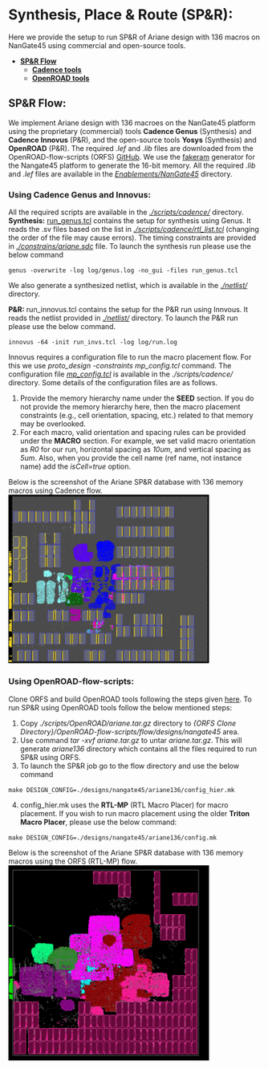 # **Synthesis, Place \& Route (SP\&R):**
Here we provide the setup to run SP&R of Ariane design with 136 macros on NanGate45 using commercial and open-source tools.
  - [**SP\&R Flow**](#spr-flow)
    - [**Cadence tools**](#using-cadence-genus-and-innovus)
    - [**OpenROAD tools**](#using-openroad-flow-scripts)

## **SP\&R Flow:**
We implement Ariane design with 136 macroes on the NanGate45 platform using the proprietary (commercial) tools **Cadence Genus** (Synthesis) and **Cadence Innovus** (P&R), and the open-source tools **Yosys** (Synthesis) and **OpenROAD** (P&R). The required *.lef* and *.lib* files are downloaded from the OpenROAD-flow-scripts (ORFS) [GitHub](https://github.com/The-OpenROAD-Project/OpenROAD-flow-scripts/tree/master/flow/platforms/nangate45). We use the [fakeram](https://github.com/jjcherry56/bsg_fakeram) generator for the Nangate45 platform to generate the 16-bit memory. All the required *.lib* and *.lef* files are available in the [*Enablements/NanGate45*](../../../Enablements/NanGate45/) directory.  
  
  
### **Using Cadence Genus and Innovus:**
All the required scripts are available in the [*./scripts/cadence/*](./scripts/cadence/) directory.  
**Synthesis:** [run_genus.tcl](./scripts/cadence/run_genus.tcl) contains the setup for synthesis using Genus. It reads the .sv files based on the list in [*./scripts/cadence/rtl_list.tcl*](./scripts/cadence/rtl_list.tcl) (changing the order of the file may cause errors). The timing constraints are provided in [*./constrains/ariane.sdc*](./constraints/ariane.sdc) file. To launch the synthesis run please use the below command
```
genus -overwrite -log log/genus.log -no_gui -files run_genus.tcl
```  
We also generate a synthesized netlist, which is available in the [*./netlist/*](./netlist/) directory.  
  
**P\&R:** run_innovus.tcl contains the setup for the P&R run using Innvous. It reads the netlist provided in [*./netlist/*](./netlist/) directory. To launch the P\&R run please use the below command.
```
innovus -64 -init run_invs.tcl -log log/run.log
```  
Innovus requires a configuration file to run the macro placement flow. For this we use *proto_design -constraints mp_config.tcl* command. The configuration file [*mp_config.tcl*](./scripts/cadence/mp_config.tcl) is available in the *./scripts/cadence/* directory. Some details of the configuration files are as follows.
1. Provide the memory hierarchy name under the **SEED** section. If you do not provide the memory hierarchy here, then the macro placement constraints (e.g., cell orientation, spacing, etc.) related to that memory may be overlooked.
2. For each macro, valid orientation and spacing rules can be provided under the **MACRO** section. For example, we set valid macro orientation as *R0* for our run, horizontal spacing as *10um*, and vertical spacing as *5um*. Also, when you provide the cell name (ref name, not instance name) add the *isCell=true* option.

Below is the screenshot of the Ariane SP\&R database with 136 memory macros using Cadence flow.  
<img src="./screenshots/Ariane136_Innovus_Genus.png" alt="ariane136_cadence" width="400"/>  

### **Using OpenROAD-flow-scripts:**
Clone ORFS and build OpenROAD tools following the steps given [here](https://github.com/The-OpenROAD-Project/OpenROAD-flow-scripts). To run SP&R using OpenROAD tools follow the below mentioned steps:  
1. Copy *./scripts/OpenROAD/ariane.tar.gz* directory to *{ORFS Clone Directory}/OpenROAD-flow-scripts/flow/designs/nangate45* area.
2. Use command *tar -xvf ariane.tar.gz* to untar *ariane.tar.gz*. This will generate *ariane136* directory which contains all the files required to run SP&R using ORFS.
3. To launch the SP&R job go to the flow directory and use the below command
  ```
  make DESIGN_CONFIG=./designs/nangate45/ariane136/config_hier.mk
  ```
4. config_hier.mk uses the **RTL-MP** (RTL Macro Placer) for macro placement. If you wish to run macro placement using the older **Triton Macro Placer**, please use the below command:
  ```
  make DESIGN_CONFIG=./designs/nangate45/ariane136/config.mk
  ```  
  
Below is the screenshot of the Ariane SP\&R database with 136 memory macros using the ORFS (RTL-MP) flow.  
<img src="./screenshots/Ariane136_ORFS_SPNR.png" alt="ariane136_orfs" width="400"/>
